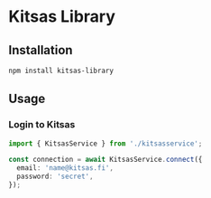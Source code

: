 # Kitsas Library

## Installation

```bash
npm install kitsas-library
```

## Usage

### Login to Kitsas

```typescript
import { KitsasService } from './kitsasservice';

const connection = await KitsasService.connect({
  email: 'name@kitsas.fi',
  password: 'secret',
});
```
